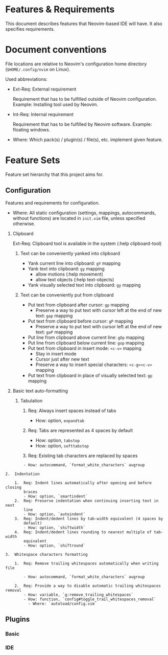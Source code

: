 # Features & Requirements

This document describes features that Neovim-based IDE will have. It also
specifies requirements.

# Document conventions

File locations are relative to Neovim's configuration home directory
(`$HOME/.config/nvim` on Linux).

Used abbreviations:
- Ext-Req: External requirement

  Requirement that has to be fulfilled outside of Neovim configuration.
  Example: Installing tool used by Neovim.

- Int-Req: Internal requirement

  Requirement that has to be fulfilled by Neovim software. Example: floating
  windows.

- Where: Which pack(s) / plugin(s) / file(s), etc. implement given feature.

# Feature Sets

Feature set hierarchy that this project aims for.

## Configuration

Features and requirements for configuration.

- Where: All static configuration (settings, mappings, autocommands, without
functions) are located in `init.vim` file, unless specified otherwise.

1.  Clipboard

    Ext-Req: Clipboard tool is available in the system (:help clipboard-tool)

    1.  Text can be conveniently yanked into clipboard

        - Yank current line into clipboard: `gY` mapping
        - Yank text into clipboard: `gy` mapping
          - allow motions (:help movement)
          - allow text objects (:help text-objects)
        - Yank visually selected text into clipboard: `gy` mapping

    2.  Text can be conveniently put from clipboard

        - Put text from clipboard after cursor: `gp` mapping
          - Preserve a way to put text with cursor left at the end of new text:
            `gap` mapping
        - Put text from clipboard before cursor: `gP` mapping
          - Preserve a way to put text with cursor left at the end of new text:
            `gaP` mapping
        - Put line from clipboard above current line: `gOp` mapping
        - Put line from clipboard below current line: `gop` mapping
        - Put text from clipboard in insert mode: `<c-v>` mapping
          - Stay in insert mode
          - Cursor just after new text
          - Preserve a way to insert special characters: `<c-g><c-v>` mapping
        - Put text from clipboard in place of visually selected text: `gp`
          mapping

2.  Basic text auto-formatting

    1.  Tabulation

        1.  Req: Always insert spaces instead of tabs
            - How: option, `expandtab`

        2.  Req: Tabs are represented as 4 spaces by default
            - How: option, `tabstop`
            - How: option, `softtabstop`

        3.  Req: Existing tab characters are replaced by spaces
  <!-- change autocommand name -->
            - How: autocommand, `format_white_characters` augroup

    2.  Indentation

        1.  Req: Indent lines automatically after opening and before closing
            braces
            - How: option, `smartindent`
        2.  Req: Preserve indentation when continuing inserting text in next
            line
            - How: option, `autoindent`
        3.  Req: Indent/dedent lines by tab-width equivalent (4 spaces by
            default)
            - How: option, `shiftwidth`
        4.  Req: Indent/dedent lines rounding to nearest multiple of tab-width
            equivalent
            - How: option, `shiftround`

    3.  Whitespace characters formatting

        1.  Req: Remove trailing whitespaces automatically when writing file
  <!-- change autocommand name -->
            - How: autocommand, `format_white_characters` augroup

        2.  Req: Provide a way to disable automatic trailing whitespaces removal
            - How: variable, `g:remove_trailing_whitespaces`
            - How: function, `config#toggle_trail_whitespaces_removal`
              - Where: `autoload/config.vim`

## Plugins

### Basic

### IDE

<!-- vim:set textwidth=80 sts=2 ts=2 sw=2 fdm=indent: -->
